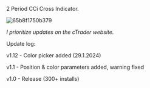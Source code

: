 2 Period CCi Cross Indicator.

![65b8f1750b379](https://github.com/mirbyte/CCi-Trend-Indicator/assets/83219244/38be3d72-38b9-4999-a1ee-e248180ddf71)


_I prioritize updates on the cTrader website._

Update log:

v1.12 - Color picker added (29.1.2024)

v1.1 - Position & color parameters added, warning fixed

v1.0 - Release (300+ installs)
